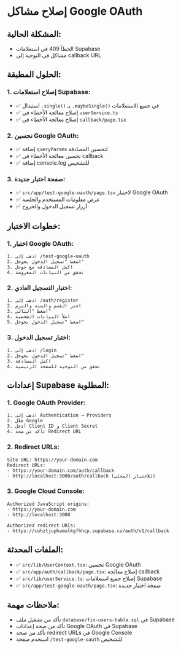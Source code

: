 # إصلاح مشاكل Google OAuth

## المشكلة الحالية:
- الخطأ 409 في استعلامات Supabase
- مشاكل في التوجيه إلى callback URL

## الحلول المطبقة:

### 1. إصلاح استعلامات Supabase:
- ✅ استبدال `.single()` بـ `.maybeSingle()` في جميع الاستعلامات
- ✅ إصلاح معالجة الأخطاء في `userService.ts`
- ✅ إصلاح معالجة الأخطاء في `callback/page.tsx`

### 2. تحسين Google OAuth:
- ✅ إضافة `queryParams` لتحسين المصادقة
- ✅ تحسين معالجة الأخطاء في callback
- ✅ إضافة console.log للتشخيص

### 3. صفحة اختبار جديدة:
- ✅ `src/app/test-google-oauth/page.tsx` لاختبار Google OAuth
- ✅ عرض معلومات المستخدم والجلسة
- ✅ أزرار تسجيل الدخول والخروج

## خطوات الاختبار:

### 1. اختبار Google OAuth:
```
1. اذهب إلى /test-google-oauth
2. اضغط "تسجيل الدخول بجوجل"
3. اكمل المصادقة مع جوجل
4. تحقق من البيانات المعروضة
```

### 2. اختبار التسجيل العادي:
```
1. اذهب إلى /auth/register
2. اختر القسم والسنة والترم
3. اضغط "التالي"
4. املأ البيانات الشخصية
5. اضغط "تسجيل الدخول بجوجل"
```

### 3. اختبار تسجيل الدخول:
```
1. اذهب إلى /login
2. اضغط "تسجيل الدخول بجوجل"
3. اكمل المصادقة
4. تحقق من التوجيه للصفحة الرئيسية
```

## إعدادات Supabase المطلوبة:

### 1. Google OAuth Provider:
```
1. اذهب إلى Authentication → Providers
2. فعّل Google
3. أدخل Client ID و Client Secret
4. تأكد من صحة Redirect URL
```

### 2. Redirect URLs:
```
Site URL: https://your-domain.com
Redirect URLs:
- https://your-domain.com/auth/callback
- http://localhost:3000/auth/callback (للاختبار المحلي)
```

### 3. Google Cloud Console:
```
Authorized JavaScript origins:
- https://your-domain.com
- http://localhost:3000

Authorized redirect URIs:
- https://cuhztjuphamulkgfhhcp.supabase.co/auth/v1/callback
```

## الملفات المحدثة:
- ✅ `src/lib/UserContext.tsx`: تحسين Google OAuth
- ✅ `src/app/auth/callback/page.tsx`: إصلاح معالجة callback
- ✅ `src/lib/userService.ts`: إصلاح جميع استعلامات Supabase
- ✅ `src/app/test-google-oauth/page.tsx`: صفحة اختبار جديدة

## ملاحظات مهمة:
- تأكد من تشغيل ملف `database/fix-users-table.sql` في Supabase
- تأكد من صحة إعدادات Google OAuth في Supabase
- تأكد من صحة redirect URLs في Google Console
- استخدم صفحة `/test-google-oauth` للتشخيص
